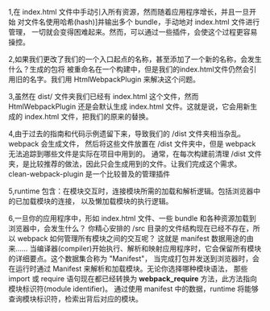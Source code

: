 1,在 index.html 文件中手动引入所有资源，然而随着应用程序增长，并且一旦开始
对文件名使用哈希(hash)]并输出多个 bundle，手动地对 index.html 文件进行管理，
一切就会变得困难起来。然而，可以通过一些插件，会使这个过程更容易操控。



2,如果我们更改了我们的一个入口起点的名称，甚至添加了一个新的名称，会发生什么？生成的包将
被重命名在一个构建中，但是我们的index.html文件仍然会引用旧的名字。我们用 HtmlWebpackPlugin
来解决这个问题。


3,虽然在 dist/ 文件夹我们已经有 index.html 这个文件，然而 HtmlWebpackPlugin
还是会默认生成 index.html 文件。这就是说，它会用新生成的 index.html 文件，把我们的原来的替换。



4,由于过去的指南和代码示例遗留下来，导致我们的 /dist 文件夹相当杂乱。webpack 会生成文件，
然后将这些文件放置在 /dist 文件夹中，但是 webpack 无法追踪到哪些文件是实际在项目中用到的。
通常，在每次构建前清理 /dist 文件夹，是比较推荐的做法，因此只会生成用到的文件。让我们完成这个需求。
clean-webpack-plugin 是一个比较普及的管理插件



5,runtime 包含：在模块交互时，连接模块所需的加载和解析逻辑。包括浏览器中的已加载模块的连接，
以及懒加载模块的执行逻辑。


6,一旦你的应用程序中，形如 index.html 文件、一些 bundle 和各种资源加载到浏览器中，会发生什么？
你精心安排的 /src 目录的文件结构现在已经不存在，所以 webpack 如何管理所有模块之间的交互呢？
这就是 manifest 数据用途的由来……
当编译器(compiler)开始执行、解析和映射应用程序时，它会保留所有模块的详细要点。这个数据集合称为 "Manifest"，
当完成打包并发送到浏览器时，会在运行时通过 Manifest 来解析和加载模块。无论你选择哪种模块语法，
那些 import 或 require 语句现在都已经转换为 __webpack_require__ 方法，此方法指向模块标识符(module identifier)。
通过使用 manifest 中的数据，runtime 将能够查询模块标识符，检索出背后对应的模块。